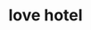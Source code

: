 ---
layout: travel&places
title: love hotel
emoji: love_hotel
permalink: 🏩.html
image: assets/img/3moji/love_hotel.png
---